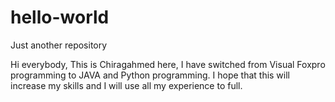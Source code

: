 # hello-world
Just another repository

Hi everybody,
  This is Chiragahmed here, I have switched from Visual Foxpro programming to JAVA and Python programming.
  I hope that this will increase my skills and I will use all my experience to full.
